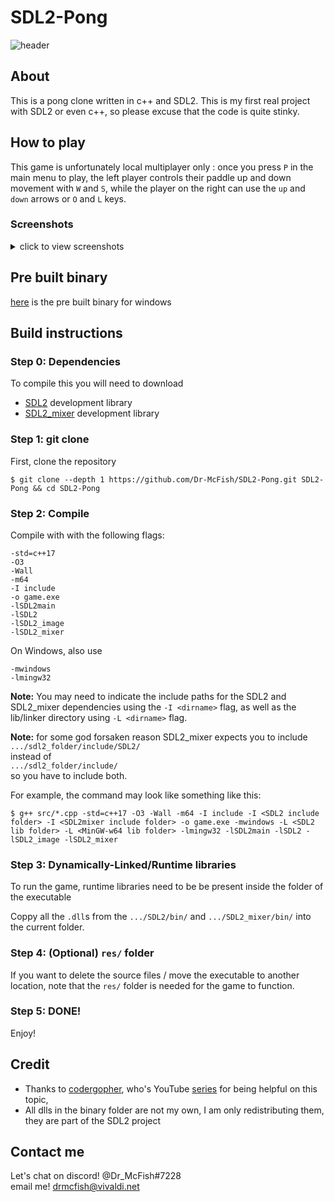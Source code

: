 # SDL2-Pong

![header](https://user-images.githubusercontent.com/61105022/107999406-943baf00-6fe7-11eb-83aa-aecc2b4bd5cc.PNG)


## About

This is a pong clone written in c++ and SDL2. This is my first real project with SDL2 or even c++, so please excuse that the code is quite stinky.

## How to play

This game is unfortunately local multiplayer only : once you press `P` in the main menu to play, the left player controls their paddle up and down movement with `W` and `S`, while the player on the right can use the `up` and `down` arrows or `O` and `L` keys.

### Screenshots

<details>
	<summary>click to view screenshots</summary>
	![Screenshot (42)](https://user-images.githubusercontent.com/61105022/108535236-6605ea00-72db-11eb-916f-51b7fb3971ee.png)
	![Screenshot (43)](https://user-images.githubusercontent.com/61105022/108535302-77e78d00-72db-11eb-89dc-b223d2728ae7.png)
	![Screenshot (48)](https://user-images.githubusercontent.com/61105022/108535434-a1a0b400-72db-11eb-800b-1361ed7f5b44.png)
</details>

## Pre built binary

[here](bin/SDL2Pong_Windows_64bit.zip) is the pre built binary for windows

## Build instructions

### **Step 0:** Dependencies

To compile this you will need to download
 * [SDL2](https://www.libsdl.org/download-2.0.php) development library
 * [SDL2_mixer](https://www.libsdl.org/projects/SDL_mixer/) development library

### **Step 1:** git clone

First, clone the repository

	$ git clone --depth 1 https://github.com/Dr-McFish/SDL2-Pong.git SDL2-Pong && cd SDL2-Pong

### **Step 2:** Compile

Compile with with the following flags:

	-std=c++17
	-O3
	-Wall
	-m64
	-I include
	-o game.exe
	-lSDL2main
	-lSDL2
	-lSDL2_image
	-lSDL2_mixer


On Windows, also use

	-mwindows
	-lmingw32

**Note:** You may need to indicate the include paths for the SDL2 and SDL2_mixer dependencies using the `-I <dirname>` flag, as well as the lib/linker directory using `-L <dirname>` flag.

**Note:** for some god forsaken reason SDL2_mixer expects you to include <br>
`.../sdl2_folder/include/SDL2/` <br>
instead of <br>
`.../sdl2_folder/include/` <br>
so you have to include both.

For example, the command may look like something like this:

	$ g++ src/*.cpp -std=c++17 -O3 -Wall -m64 -I include -I <SDL2 include folder> -I <SDL2mixer include folder> -o game.exe -mwindows -L <SDL2 lib folder> -L <MinGW-w64 lib folder> -lmingw32 -lSDL2main -lSDL2 -lSDL2_image -lSDL2_mixer

### **Step 3:** Dynamically-Linked/Runtime libraries

To run the game, runtime libraries need to be be present inside the folder of the executable

Coppy all the `.dll`s from the `.../SDL2/bin/` and `.../SDL2_mixer/bin/` into the current folder.

### **Step 4:** (Optional) `res/` folder

If you want to delete the source files / move the executable to another location, note that the `res/` folder is needed for the game to function.

### **Step 5:** DONE!

Enjoy!

## Credit

- Thanks to [codergopher](https://www.youtube.com/channel/UCfiC4q3AahU4Io-s83-CIbQ), who's YouTube [series](https://youtube.com/playlist?list=PL2RPjWnJduNmXHRYwdtublIPdlqocBoLS) for being helpful on this topic,
- All dlls in the binary folder are not my own, I am only redistributing them, they are part of the SDL2 project

## Contact me

Let's chat on discord! @Dr_McFish#7228 <br>
email me! [drmcfish@vivaldi.net](mailto:drmcfish@vivaldi.net)
